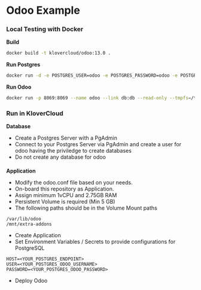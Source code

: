 # Odoo Example

####
### Local Testing with Docker

**Build**
```sh
docker build -t klovercloud/odoo:13.0 .
```

**Run Postgres**
```sh
docker run -d -e POSTGRES_USER=odoo -e POSTGRES_PASSWORD=odoo -e POSTGRES_DB=postgres --name db postgres:10
```

**Run Odoo**
```sh
docker run -p 8069:8069 --name odoo --link db:db --read-only --tmpfs=/tmp -v /Users/whyxn/docker-vol/odoo/addon:/mnt/extra-addons -v /Users/whyxn/docker-vol/odoo/data:/var/lib/odoo whyxn/odoo:13.0
```

####
### Run in KloverCloud
**Database**
- Create a Postgres Server with a PgAdmin
- Connect to your Postgres Server via PgAdmin and create a user for odoo having the priviledge to create databases
- Do not create any database for odoo
####
**Application**
- Modify the odoo.conf file based on your needs.
- On-board this repository as Application. 
- Assign minimum 1vCPU and 2.75GB RAM
- Persistent Volume is required (Min 5 GB)
- The following paths should be in the Volume Mount paths
```
/var/lib/odoo
/mnt/extra-addons
```
- Create Application
- Set Environment Variables / Secrets to provide configurations for PostgreSQL
```
HOST=<YOUR_POSTGRES_ENDPOINT>
USER=<YOUR_POSTGRES_ODOO_USERNAME>
PASSWORD=<YOUR_POSTGRES_ODOO_PASSWORD>
```
- Deploy Odoo
